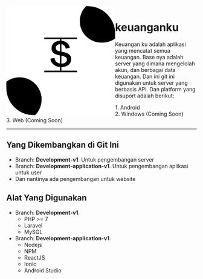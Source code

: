 <img align="left" src="https://github.com/jonathanmarp/keuanganku/blob/main/icon.png" width="288px">

# keuanganku
Keuangan ku adalah aplikasi yang mencatat semua keuangan. Base nya adalah server yang dimana mengelolah akun, 
dan berbagai data keuangan. Dan ini git ini digunakan untuk server yang berbasis API.
Dan platform yang disuport adalah berikut:
<tr />  1. Android <br />
<tr />  2. Windows (Coming Soon) <br />
<tr />  3. Web (Coming Soon) <br />

---

## Yang Dikembangkan di Git Ini
- Branch: **Development-v1**. Untuk pengembangan server
- Branch: **Development-application-v1**. Untuk pengembangan aplikasi untuk user
- Dan nantinya ada pengembangan untuk website

## Alat Yang Digunakan
- Branch: **Development-v1**.
  - PHP >= 7
  - Laravel
  - MySQL
- Branch: **Development-application-v1**.
  - Nodejs
  - NPM
  - ReactJS
  - Ionic
  - Android Studio
